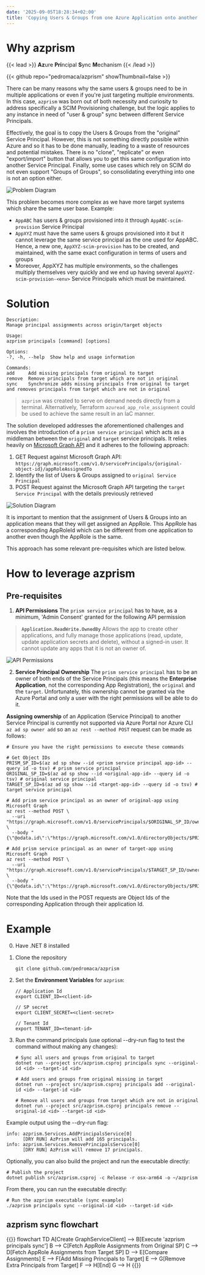 ```yaml
---
date: '2025-09-05T18:28:34+02:00'
title: 'Copying Users & Groups from one Azure Application onto another'
---
```


# Why azprism
{{< lead >}}
**Az**ure **Pri**ncipal **S**ync **M**echanism
{{< /lead >}}

{{< github repo="pedromaca/azprism" showThumbnail=false >}}

There can be many reasons why the same users & groups need to be in multiple applications or even if you're just targeting multiple environments. In this case, `azprism` was born out of both necessity and curiosity to address specifically a SCIM Provisioning challenge, but the logic applies to any instance in need of "user & group" sync between different Service Principals.

Effectively, the goal is to copy the Users & Groups from the "original" Service Principal. However, this is not something directly possible within Azure and so it has to be done manually, leading to a waste of resources and potential mistakes. There is no "clone", "replicate" or even "export/import" button that allows you to get this same configuration into another Service Principal. Finally, some use cases which rely on SCIM do not even support "Groups of Groups", so consolidating everything into one is not an option either.

![Problem Diagram](problem.drawio.svg)

This problem becomes more complex as we have more target systems which share the same user base. Example:
- `AppABC` has users & groups provisioned into it through `AppABC-scim-provision` Service Principal
- `AppXYZ` must have the same users & groups provisioned into it but it cannot leverage the same service principal as the one used for AppABC. Hence, a new one, `AppXYZ-scim-provision` has to be created, and maintained, with the same exact configuration in terms of users and groups
- Moreover, AppXYZ has multiple environments, so the challenges multiply themselves very quickly and we end up having several `AppXYZ-scim-provision-<env>` Service Principals which must be maintained.

# Solution

```
Description:                                                                                                                                                                         
Manage principal assignments across origin/target objects

Usage:
azprism principals [command] [options]

Options:
-?, -h, --help  Show help and usage information

Commands:
add     Add missing principals from original to target
remove  Remove principals from target which are not in original
sync    Synchronize adds missing principals from original to target and removes principals from target which are not in original
```

> `azprism` was created to serve on demand needs directly from a terminal. Alternatively, Terraform `azuread_app_role_assignment` could be used to achieve the same result in an IaC manner.

The solution developed addresses the aforementioned challenges and involves the introduction of a `prism service principal` which acts as a middleman between the `original` and `target` service principals. It relies heavily on [Microsoft Graph API](https://learn.microsoft.com/en-us/graph/use-the-api) and it adheres to the following approach:

1. GET Request against Microsoft Graph API: `https://graph.microsoft.com/v1.0/servicePrincipals/{original-object-id}/appRoleAssignedTo`
2. Identify the list of Users & Groups assigned to `original Service Principal`
3. POST Request against the Microsoft Graph API targeting the `target Service Principal` with the details previously retrieved

![Solution Diagram](solution.drawio.svg)

It is important to mention that the assignment of Users & Groups into an application means that they will get assigned an AppRole. This AppRole has a corresponding AppRoleId which can be different from one application to another even though the AppRole is the same.

This approach has some relevant pre-requisites which are listed below.

# How to leverage azprism

## Pre-requisites

1. **API Permissions** The `prism service principal` has to have, as a minimum, 'Admin Consent' granted for the following API permission
> **`Application.ReadWrite.OwnedBy`** Allows the app to create other applications, and fully manage those applications (read, update, update application secrets and delete), without a signed-in user.  It cannot update any apps that it is not an owner of.

![API Permissions](api.drawio.svg)

2. **Service Principal Ownership** The `prism service principal` has to be an owner of both ends of the Service Principals (this means the **Enterprise Application**, not the corresponding App Registration), the `original` and the `target`. Unfortunately, this ownership cannot be granted via the Azure Portal and only a user with the right permissions will be able to do it.

**Assigning ownership** of an Application (Service Principal) to another Service Principal is currently not supported via Azure Portal nor Azure CLI `az ad sp owner add` so an `az rest --method POST` request can be made as follows:

```shell
# Ensure you have the right permissions to execute these commands

# Get Object IDs
PRISM_SP_ID=$(az ad sp show --id <prism service principal app-id> --query id -o tsv) # prism service principal
ORIGINAL_SP_ID=$(az ad sp show --id <original-app-id> --query id -o tsv) # original service principal
TARGET_SP_ID=$(az ad sp show --id <target-app-id> --query id -o tsv) # target service principal

# Add prism service principal as an owner of original-app using Microsoft Graph
az rest --method POST \
  --uri "https://graph.microsoft.com/v1.0/servicePrincipals/$ORIGINAL_SP_ID/owners/\$ref" \
  --body "{\"@odata.id\":\"https://graph.microsoft.com/v1.0/directoryObjects/$PRISM_SP_ID\"}"

# Add prism service principal as an owner of target-app using Microsoft Graph
az rest --method POST \
  --uri "https://graph.microsoft.com/v1.0/servicePrincipals/$TARGET_SP_ID/owners/\$ref" \
  --body "{\"@odata.id\":\"https://graph.microsoft.com/v1.0/directoryObjects/$PRISM_SP_ID\"}"
```

Note that the Ids used in the POST requests are Object Ids of the corresponding Application through their application Id.

# Example

0. Have .NET 8 installed

1. Clone the repository
    ```shell
    git clone github.com/pedromaca/azprism
    ```

2. Set the **Environment Variables** for `azprism`:

    ```shell
    // Application Id
    export CLIENT_ID=<client-id>

    // SP secret
    export CLIENT_SECRET=<client-secret>
    
    // Tenant Id
    export TENANT_ID=<tenant-id>
    ```

3.  Run the command principals (use optional --dry-run flag to test the command without making any changes):

    ```shell
    # Sync all users and groups from original to target
    dotnet run --project src/azprism.csproj principals sync --original-id <id> --target-id <id>
    
    # Add users and groups from original missing in target
    dotnet run --project src/azprism.csproj principals add --original-id <id> --target-id <id>

    # Remove all users and groups from target which are not in original
    dotnet run --project src/azprism.csproj principals remove --original-id <id> --target-id <id>
    ```

Example output using the --dry-run flag:

```shell
info: azprism.Services.AddPrincipalsService[0]
      [DRY RUN] AzPrism will add 165 principals.
info: azprism.Services.RemovePrincipalsService[0]
      [DRY RUN] AzPrism will remove 17 principals.
```

Optionally, you can also build the project and run the executable directly:

```shell
# Publish the project
dotnet publish src/azprism.csproj -c Release -r osx-arm64 -o ~/azprism
```

From there, you can run the executable directly:

```shell
# Run the azprism executable (sync example)
./azprism principals sync --original-id <id> --target-id <id>
```

## azprism sync flowchart

{{<mermaid>}}
flowchart TD
A[Create GraphServiceClient] --> B[Execute 'azprism principals sync']
B --> C[Fetch AppRole Assignments from Original SP]
C --> D[Fetch AppRole Assignments from Target SP]
D --> E[Compare Assignments]
E --> F[Add Missing Principals to Target]
E --> G[Remove Extra Principals from Target]
F --> H[End]
G --> H
{{</mermaid>}}
